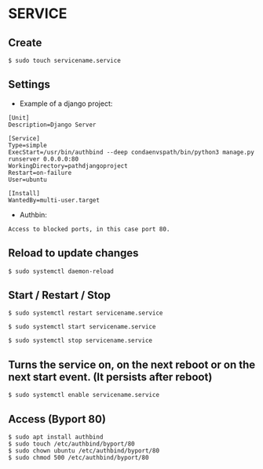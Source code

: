 # SERVICE

## Create
```
$ sudo touch servicename.service 
```
## Settings
* Example of a django project:
```
[Unit]
Description=Django Server

[Service]
Type=simple
ExecStart=/usr/bin/authbind --deep condaenvspath/bin/python3 manage.py runserver 0.0.0.0:80
WorkingDirectory=pathdjangoproject
Restart=on-failure
User=ubuntu

[Install]
WantedBy=multi-user.target
```
* Authbin:
```
Access to blocked ports, in this case port 80.
```
## Reload to update changes
```
$ sudo systemctl daemon-reload
```
## Start / Restart / Stop
```
$ sudo systemctl restart servicename.service
```
```
$ sudo systemctl start servicename.service
```
```
$ sudo systemctl stop servicename.service
```
## Turns the service on, on the next reboot or on the next start event. (It persists after reboot)
```
$ sudo systemctl enable servicename.service
```
## Access (Byport 80)
```
$ sudo apt install authbind
$ sudo touch /etc/authbind/byport/80
$ sudo chown ubuntu /etc/authbind/byport/80
$ sudo chmod 500 /etc/authbind/byport/80
```